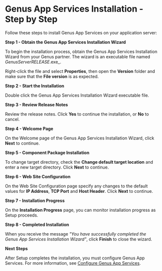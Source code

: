 # Genus App Services Installation - Step by Step

Follow these steps to install Genus App Services on your application server:

**Step 1 - Obtain the Genus App Services Installation Wizard**

To begin the installation process, obtain the Genus App Services Installation Wizard from your Genus partner. The wizard is an executable file named _GenusServer_<VERSION>_RELEASE_<DATE>.exe_.

Right-click the file and select **Properties**, then open the **Version** folder and make sure that the **File version** is as expected.

**Step 2 - Start the Installation**

Double click the Genus App Services Installation Wizard executable file.

**Step 3 - Review Release Notes**

Review the release notes. Click **Yes** to continue the installation, or **No** to cancel.

**Step 4 - Welcome Page**

On the Welcome page of the Genus App Services Installation Wizard, click **Next** to continue.

**Step 5 - Component Package Installation**

To change target directory, check the **Change default target location** and enter a new target directory. Click **Next** to continue.

**Step 6 - Web Site Configuration**

On the Web Site Configuration page specify any changes to the default values for **IP Address**, **TCP Port** and **Host Header**. Click **Next** to continue.

**Step 7 - Installation Progress**

On the **Installation Progress** page, you can monitor installation progress as Setup proceeds.

**Step 8 - Completed Installation**

When you receive the message _"You have successfully completed the Genus App Services Installation Wizard"_, click **Finish** to close the wizard.

**Next Steps**

After Setup completes the installation, you must configure Genus App Services. For more information, see [Configure Genus App Services](../../../installation-and-configuration/configure-and-maintain-genus-server.md).
